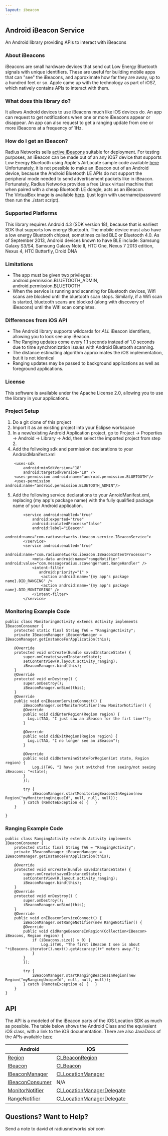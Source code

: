 ```yaml
---
layout: ibeacon
---
```


## Android iBeacon Service

An Android library providing APIs to interact with iBeacons


### About iBeacons

iBeacons are small hardware devices that send out Low Energy Bluetooth signals with unique identifiers.
These are useful for building mobile apps that can "see" the iBeacons, and approximate how far they are away, 
up to a hundred feet or so.
Apple came up with the technology as part of iOS7, which natively contains APIs to interact with them. 

### What does this library do?

It allows Android devices to use iBeacons much like iOS devices do.  An app can request to get notifications when one
or more iBeacons appear or disappear.  An app can also request to get a ranging update from one or more iBeacons
at a frequency of 1Hz.

### How do I get an iBeacon?

Radius Networks sells [active iBeacons](http://www.radiusnetworks.com/ibeacon.html) suitable for deployment.   For testing purposes, an iBeacon can be made out of an any iOS7 device that supports Low Energy Bluetooth using
Apple's AirLocate sample code available [here](https://developer.apple.com/downloads/index.action?name=WWDC%202013#)  Unfortunately, it is not possible to make an iBeacon
out of an Android device, because the Android Bluetooth LE APIs do not support the peripheral mode needed  to send advertisement packets like in iBeacon.  Fortunately, Radius
Networks provides a free Linux virtual machine that when paired with a cheap Bluetooth LE dongle, acts as an iBeacon.   
The VirtualBox image is available [here](https://s3.amazonaws.com/s3.messageradius.com/Public/VirtualiBeacon.ova). (just login with username/password then run the ./start script).

### Supported Platforms

This library requires Android 4.3 (SDK version 18), because that is earliest SDK that supports low energy Bluetooth.
The mobile device must also have a low energy Bluetooth chipset, sometimes called BLE or Bluetooth 4.0.
As of September 2013, Android devices known to have BLE include: Samsung Galaxy S3/S4, Samsung Galaxy Note II, HTC One, Nexus 7 2013 edition, Nexus 4, HTC Butterfly, Droid DNA

### Limitations

* The app must be given two privileges: android.permission.BLUETOOTH_ADMIN, android.permission.BLUETOOTH
* When the service is running and scanning for Bluetooth devices, Wifi scans are blocked until the bluetooth scan stops.  Similarly, if a Wifi scan is started, bluetooth scans are blocked (along with discovery of iBeacons) until the Wifi scan completes.

### Differences from iOS API

* The Android library supports wildcards for *ALL* iBeacon identifiers, allowing you to look see any iBeacon.
* The Ranging updates come every 1.1 seconds instead of 1.0 seconds due to time synchronization issues with Android Bluetooth scanning.
* The distance estimating algorithm approximates the iOS implementation, but it is not identical
* Ranging updates may be passed to background applications as well as foreground applications.

### License

This software is available under the Apache License 2.0, allowing you to use the library in your applications.

### Project Setup

1. Do a git clone of this project
2. Import it as an existing project into your Eclipse workspace
3. In a new/existing Android Application project, go to Project -> Properties -> Android -> Library -> Add, then select the imported project from step 2.
4. Add the follwoing sdk and permission declarations to your AndroidManifest.xml

```
    <uses-sdk
        android:minSdkVersion="18"
        android:targetSdkVersion="18" />
	<uses-permission android:name="android.permission.BLUETOOTH"/>
	<uses-permission android:name="android.permission.BLUETOOTH_ADMIN"/>
```

5. Add the following service declarations to your AnroidManifest.xml, replacing {my app's package name} with the fully qualified package name of your Android application.


```
		<service android:enabled="true"
         	android:exported="true"
         	android:isolatedProcess="false"
         	android:label="iBeacon"
         	android:name="com.radiusnetworks.ibeacon.service.IBeaconService">
		</service>    
		<service android:enabled="true" 
         	android:name="com.radiusnetworks.ibeacon.IBeaconIntentProcessor">
			<meta-data android:name="rangeNotifier" android:value="com.messageradius.scavengerhunt.RangeHandler" />
			<intent-filter 
               android:priority="1" >
				<action android:name="{my app's package name}.DID_RANGING" />
				<action android:name="{my app's package name}.DID_MONITORING" />
			</intent-filter>
		</service>  
```


### Monitoring Example Code

```
public class MonitoringActivity extends Activity implements IBeaconConsumer {
	protected static final String TAG = "RangingActivity";
	private IBeaconManager iBeaconManager = IBeaconManager.getInstanceForApplication(this);

	@Override
	protected void onCreate(Bundle savedInstanceState) {
		super.onCreate(savedInstanceState);
		setContentView(R.layout.activity_ranging);
		iBeaconManager.bind(this);
	}
	@Override 
	protected void onDestroy() {
		super.onDestroy();
		iBeaconManager.unBind(this);
	}
	@Override
	public void onIBeaconServiceConnect() {
		iBeaconManager.setMonitorNotifier(new MonitorNotifier() {
      	@Override
      	public void didEnterRegion(Region region) {
  	  	  Log.i(TAG, "I just saw an iBeacon for the firt time!");		
      	}

      	@Override
      	public void didExitRegion(Region region) {
          Log.i(TAG, "I no longer see an iBeacon");
      	}

      	@Override
      	public void didDetermineStateForRegion(int state, Region region) {
      		Log.i(TAG, "I have just switched from seeing/not seeing iBeacons: "+state);		
      	}
		});
		
		try {
			iBeaconManager.startMonitoringBeaconsInRegion(new Region("myMonitoringUniqueId", null, null, null));
		} catch (RemoteException e) {	}
	}

}

```


### Ranging Example Code

```
public class RangingActivity extends Activity implements IBeaconConsumer {
	protected static final String TAG = "RangingActivity";
	private IBeaconManager iBeaconManager = IBeaconManager.getInstanceForApplication(this);

	@Override
	protected void onCreate(Bundle savedInstanceState) {
		super.onCreate(savedInstanceState);
		setContentView(R.layout.activity_ranging);
		iBeaconManager.bind(this);
	}
	@Override 
	protected void onDestroy() {
		super.onDestroy();
		iBeaconManager.unBind(this);
	}
	@Override
	public void onIBeaconServiceConnect() {
		iBeaconManager.setRangeNotifier(new RangeNotifier() {
      	@Override 
      	public void didRangeBeaconsInRegion(Collection<IBeacon> iBeacons, Region region) {
      		if (iBeacons.size() > 0) {
	      		Log.i(TAG, "The first iBeacon I see is about "+iBeacons.iterator().next().getAccuracy()+" meters away.");		
      		}
      	}
		});
		
		try {
			iBeaconManager.startRangingBeaconsInRegion(new Region("myRangingUniqueId", null, null, null));
		} catch (RemoteException e) {	}
	}
}

```

## API

The API is a modeled of the iBeacon parts of the iOS Location SDK as much as possible.  The table below shows the Android Class and the equivalent iOS class, with a link to the iOS documentation.
There are also JavaDocs of the APIs available <a href='http://developer.radiusnetworks.com/android-ibeacon-service/doc/'>here</a>

Android | iOS 
------- | --- 
[Region](http://developer.radiusnetworks.com/android-ibeacon-service/doc/com/radiusnetworks/ibeacon/Region.html)  | [CLBeaconRegion](https://developer.apple.com/library/ios/documentation/CoreLocation/Reference/CLBeaconRegion_class/Reference/Reference.html)
[IBeacon](http://developer.radiusnetworks.com/android-ibeacon-service/doc/com/radiusnetworks/ibeacon/IBeacon.html)  | [CLBeacon](https://developer.apple.com/library/ios/documentation/CoreLocation/Reference/CLBeacon_class/Reference/Reference.html)
[IBeaconManager](http://developer.radiusnetworks.com/android-ibeacon-service/doc/com/radiusnetworks/ibeacon/IBeaconManager.html)  | [CLLocationManager](https://developer.apple.com/library/ios/documentation/CoreLocation/Reference/CLLocationManager_Class/CLLocationManager/CLLocationManager.html)
[IBeaconConsumer](http://developer.radiusnetworks.com/android-ibeacon-service/doc/com/radiusnetworks/ibeacon/IBeaconConsumer.html)  | N/A 
[MonitorNotifier](http://developer.radiusnetworks.com/android-ibeacon-service/doc/com/radiusnetworks/ibeacon/MonitorNotifier.html)  | [CLLocationManagerDelegate](https://developer.apple.com/library/ios/documentation/CoreLocation/Reference/CLLocationManagerDelegate_Protocol/CLLocationManagerDelegate/CLLocationManagerDelegate.html)
[RangeNotifier](http://developer.radiusnetworks.com/android-ibeacon-service/doc/com/radiusnetworks/ibeacon/RangeNotifier.html)  | [CLLocationManagerDelegate](https://developer.apple.com/library/ios/documentation/CoreLocation/Reference/CLLocationManagerDelegate_Protocol/CLLocationManagerDelegate/CLLocationManagerDelegate.html)

## Questions?  Want to Help?

Send a note to david _at_ radiusnetworks _dot_ com
